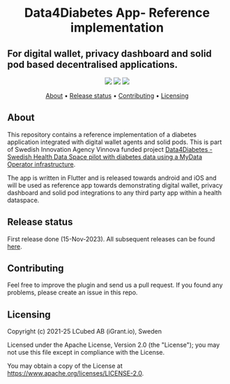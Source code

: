 <h1 align="center">
    Data4Diabetes App- Reference implementation
</h1>
<h2>
    For digital wallet, privacy dashboard and solid pod based decentralised applications.
</h2>

<p align="center">
    <a href="/../../commits/" title="Last Commit"><img src="https://img.shields.io/github/last-commit/decentralised-dataexchange/data4diabetes-app?style=flat"></a>
    <a href="/../../issues" title="Open Issues"><img src="https://img.shields.io/github/issues/decentralised-dataexchange/data4diabetes-app?style=flat"></a>
    <a href="./LICENSE" title="License"><img src="https://img.shields.io/badge/License-Apache%202.0-green.svg?style=flat"></a>
</p>


<p align="center">
  <a href="#about">About</a> •
  <a href="#release-status">Release status</a> •
  <a href="#contributing">Contributing</a> •
  <a href="#licensing">Licensing</a>
</p>

## About

This repository contains a reference implementation of a diabetes application integrated with digital wallet agents and solid pods. This is part of Swedish Innovation Agency Vinnova funded project [Data4Diabetes - Swedish Health Data Space pilot with diabetes data using a MyData Operator infrastructure](https://www.vinnova.se/p/data4diabetes---swedish-health-data-space-pilot-with-diabetes-data-using-a-mydata-operator-infrastructure/). 

The app is written in Flutter and is released towards android and iOS and will be used as reference app towards demonstrating digital wallet, privacy dashboard and solid pod integrations to any third party app within a health dataspace. 

## Release status 

First release done (15-Nov-2023). All subsequent releases can be found [here](https://github.com/decentralised-dataexchange/data4diabetes-app/releases).

## Contributing

Feel free to improve the plugin and send us a pull request. If you found any problems, please create an issue in this repo.

## Licensing
Copyright (c) 2021-25 LCubed AB (iGrant.io), Sweden

Licensed under the Apache License, Version 2.0 (the "License"); you may not use this file except in compliance with the License.

You may obtain a copy of the License at https://www.apache.org/licenses/LICENSE-2.0.


